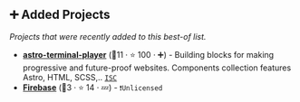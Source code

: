 ## ➕ Added Projects

_Projects that were recently added to this best-of list._

- <b><a href="https://github.com/JulianCataldo/web-garden">astro-terminal-player</a></b> (🥇11 ·  ⭐ 100 · ➕) - Building blocks for making progressive and future-proof websites. Components collection features Astro, HTML, SCSS,.. <code><a href="http://bit.ly/3hkKRql">ISC</a></code>
- <b><a href="https://github.com/thepassle/astro-firebase">Firebase</a></b> (🥉3 ·  ⭐ 14 · 💤) -  <code>❗Unlicensed</code>

